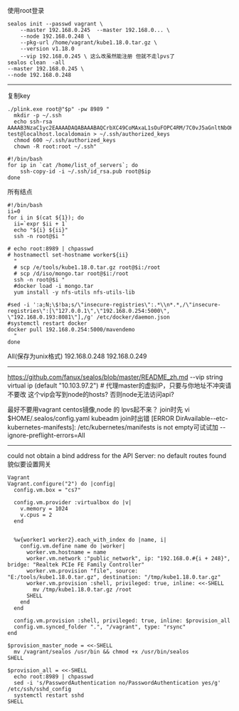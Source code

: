 使用root登录
```
sealos init --passwd vagrant \
    --master 192.168.0.245  --master 192.168.0... \
    --node 192.168.0.248 \
    --pkg-url /home/vagrant/kube1.18.0.tar.gz \
    --version v1.18.0
    --vip 192.168.0.245 \ 这么改虽然能注册 但就不走lpvs了
sealos clean  -all
--master 192.168.0.245 \
--node 192.168.0.248 
```

--- 
复制key
```
./plink.exe root@"$p" -pw 8989 "
  mkdir -p ~/.ssh
  echo ssh-rsa AAAAB3NzaC1yc2EAAAADAQABAAABAQCrbXC49CoMAxaL1sOuFOPC4RM/7C0vJ5aGnltNbOH7bW0bC1VYmH2ZCxOBC2ux7A1JUvTJPAFq+1JYvyzULjyAMkM1qkl/ohPc5dY42QkYsEgD46dAip2OPyBopwPxPyT+9nY4ZAkGcmzymMw7fM2e8N7nntIb77jB0IMww67fOYkkYrsVgEXxMtCEUlG2A0YKP16FVOLzc00mH3MKL2E4ORsBFOTlKs6bZ9rlEUIvgRd4JvsMpVH3rWRZBiaB6NdePQ+/fBrAmnPHjIZUP7AIZaS86sFDO6QK2l/zcmAnhhppH/J3yQJlEdURQPKv0pZbcodwJP8vZZo1hNw+4F+5 test@localhost.localdomain > ~/.ssh/authorized_keys
  chmod 600 ~/.ssh/authorized_keys
  chown -R root:root ~/.ssh"
```

```
#!/bin/bash
for ip in `cat /home/list_of_servers`; do
    ssh-copy-id -i ~/.ssh/id_rsa.pub root@$ip
done
```
所有结点
```
#!/bin/bash
ii=0
for i in $(cat ${1}); do
  ii=`expr $ii + 1`
  echo "${i} ${ii}"
  ssh -n root@$i "

# echo root:8989 | chpasswd
# hostnamectl set-hostname worker${ii}
  "
  # scp /e/tools/kube1.18.0.tar.gz root@$i:/root
  # scp /d/iso/mongo.tar root@$i:/root
  ssh -n root@$i "
  #docker load -i mongo.tar
  yum install -y nfs-utils nfs-utils-lib 

#sed -i ':a;N;\$!ba;s/\"insecure-registries\":.*\\n*.*,/\"insecure-registries\":[\"127.0.0.1\",\"192.168.0.254:5000\", \"192.168.0.193:8081\"],/g' /etc/docker/daemon.json
#systemctl restart docker
docker pull 192.168.0.254:5000/mavendemo
  "
done
```

All(保存为unix格式)
192.168.0.248
192.168.0.249

--- 
https://github.com/fanux/sealos/blob/master/README_zh.md
--vip string              virtual ip (default "10.103.97.2") # 代理master的虚拟IP，只要与你地址不冲突请不要改
这个vip会写到node的hosts? 否则node无法访问api?


最好不要用vagrant centos镜像,node 的 lpvs起不来？
join时先 vi $HOME/.sealos/config.yaml
kubeadm join时出错  [ERROR DirAvailable--etc-kubernetes-manifests]: /etc/kubernetes/manifests is not empty可试试加 --ignore-preflight-errors=All

--- 
could not obtain a bind address for the API Server: no default routes found
貌似要设置网关
```
Vagrant
Vagrant.configure("2") do |config|
  config.vm.box = "cs7"

  config.vm.provider :virtualbox do |v|
    v.memory = 1024
    v.cpus = 2
  end


  %w{worker1 worker2}.each_with_index do |name, i|
    config.vm.define name do |worker|
      worker.vm.hostname = name
      worker.vm.network :"public_network", ip: "192.168.0.#{i + 248}", bridge: "Realtek PCIe FE Family Controller"
      worker.vm.provision "file", source: "E:/tools/kube1.18.0.tar.gz", destination: "/tmp/kube1.18.0.tar.gz"
      worker.vm.provision :shell, privileged: true, inline: <<-SHELL
        mv /tmp/kube1.18.0.tar.gz /root
      SHELL
    end
  end

  config.vm.provision :shell, privileged: true, inline: $provision_all
  config.vm.synced_folder ".", "/vagrant", type: "rsync"
end

$provision_master_node = <<-SHELL
  mv /vagrant/sealos /usr/bin && chmod +x /usr/bin/sealos
SHELL

$provision_all = <<-SHELL
  echo root:8989 | chpasswd
  sed -i 's/PasswordAuthentication no/PasswordAuthentication yes/g' /etc/ssh/sshd_config
  systemctl restart sshd
SHELL
```